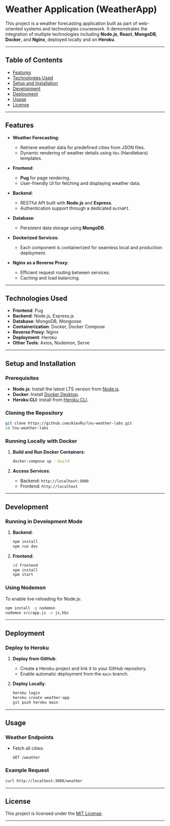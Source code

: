 # Weather Application (WeatherApp)

This project is a weather forecasting application built as part of web-oriented systems and technologies coursework. It demonstrates the integration of multiple technologies including **Node.js**, **React**, **MongoDB**, **Docker**, and **Nginx**, deployed locally and on **Heroku**.

---

## Table of Contents
- [Features](#features)
- [Technologies Used](#technologies-used)
- [Setup and Installation](#setup-and-installation)
- [Development](#development)
- [Deployment](#deployment)
- [Usage](#usage)
- [License](#license)

---

## Features
- **Weather Forecasting**:
    - Retrieve weather data for predefined cities from JSON files.
    - Dynamic rendering of weather details using `hbs` (Handlebars) templates.

- **Frontend**:
    - **Pug** for page rendering.
    - User-friendly UI for fetching and displaying weather data.

- **Backend**:
    - RESTful API built with **Node.js** and **Express**.
    - Authentication support through a dedicated `AuthAPI`.

- **Database**:
    - Persistent data storage using **MongoDB**.

- **Dockerized Services**:
    - Each component is containerized for seamless local and production deployment.

- **Nginx as a Reverse Proxy**:
    - Efficient request routing between services.
    - Caching and load balancing.

---

## Technologies Used
- **Frontend**: Pug
- **Backend**: Node.js, Express.js
- **Database**: MongoDB, Mongoose
- **Containerization**: Docker, Docker Compose
- **Reverse Proxy**: Nginx
- **Deployment**: Heroku
- **Other Tools**: Axios, Nodemon, Serve

---

## Setup and Installation

### Prerequisites
- **Node.js**: Install the latest LTS version from [Node.js](https://nodejs.org/).
- **Docker**: Install [Docker Desktop](https://www.docker.com/products/docker-desktop/).
- **Heroku CLI**: Install from [Heroku CLI](https://devcenter.heroku.com/articles/heroku-cli).

### Cloning the Repository
```bash
git clone https://github.com/A1exRu/lnu-weather-labs.git
cd lnu-weather-labs
```

### Running Locally with Docker
1. **Build and Run Docker Containers**:
   ```bash
   docker-compose up --build
   ```

2. **Access Services**:
    - Backend: `http://localhost:3000`
    - Frontend: `http://localhost`

---

## Development

### Running in Development Mode
1. **Backend**:
   ```bash
   npm install
   npm run dev
   ```
2. **Frontend**:
   ```bash
   cd frontend
   npm install
   npm start
   ```

### Using Nodemon
To enable live-reloading for Node.js:
```bash
npm install -g nodemon
nodemon src/app.js -e js,hbs
```

---

## Deployment

### Deploy to Heroku
1. **Deploy from GitHub**:
    - Create a Heroku project and link it to your GitHub repository.
    - Enable automatic deployment from the `main` branch.

2. **Deploy Locally**:
   ```bash
   heroku login
   heroku create weather-app
   git push heroku main
   ```

---

## Usage

### Weather Endpoints
- Fetch all cities:
  ```
  GET /weather
  ```

### Example Request
```bash
curl http://localhost:3000/weather
```

---

## License
This project is licensed under the [MIT License](LICENSE).

---
